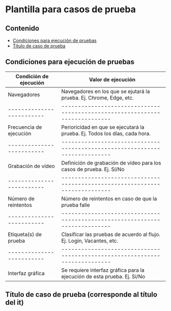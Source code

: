 # Plantilla para casos de prueba

## Contenido
* [Condiciones para ejecución de pruebas](#execution-conditions)
* [Título de caso de prueba](#test-one)

## <a id="suite-conditions">Condiciones para ejecución de pruebas</a>

| Condición de ejecución  | Valor de ejecución                                                        |
|-------------------------|---------------------------------------------------------------------------|
| Navegadores             | Navegadores en los que se ejutará la prueba. Ej. Chrome, Edge, etc.       |
|-------------------------|---------------------------------------------------------------------------|
| Frecuencia de ejecución | Perioricidad en que se ejecutará la prueba. Ej. Todos los días, cada hora.|
|-------------------------|---------------------------------------------------------------------------|
| Grabación de vídeo      | Definición de grabación de vídeo para los casos de prueba. Ej. Sí/No      |
|-------------------------|---------------------------------------------------------------------------|
| Número de reintentos    | Número de reintentos en caso de que la prueba falle                       |
|-------------------------|---------------------------------------------------------------------------|
| Etiqueta(s) de prueba   | Clasificar las pruebas de acuerdo al flujo. Ej. Login, Vacantes, etc.     |
|-------------------------|---------------------------------------------------------------------------|
| Interfaz gráfica        | Se requiere interfaz gráfica para la ejecución de esta prueba. Ej. Sí/No  |


## <a id="test-one">Título de caso de prueba (corresponde al título del it)</a>

